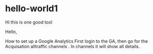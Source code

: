 # hello-world1
Hi this is one good tool

Hello,

How to set up a Google Analytics
First login to the GA, then go for the Acquisation alltraffic channels . In channels it will show all details.
